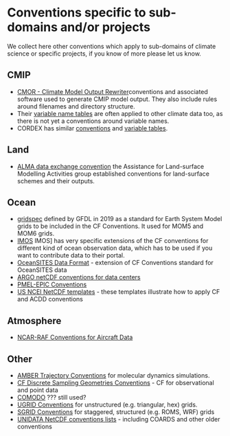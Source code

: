 # Conventions specific to sub-domains and/or projects
We collect here other conventions which apply to sub-domains of climate science or specific
projects, if you know of more please let us know. 

## CMIP
* [CMOR - Climate Model Output Rewriter](https://cmor.llnl.gov)conventions and associated software used to generate CMIP model output. They also include rules around filenames and directory structure. 
* Their [variable name tables](https://github.com/PCMDI/cmip6-cmor-tables/tree/master/Tables) are often applied to other climate data too, as there is not yet a conventions around variable names.  
* CORDEX has similar [conventions](https://is-enes-data.github.io/cordex\_archive\_specifications.pdf) and [variable tables](https://is-enes-data.github.io/CORDEX\_variables\_requirement\_table.pdf).

## Land 
* [ALMA data exchange convention](https://www.lmd.jussieu.fr/\~polcher/ALMA/) the Assistance for Land-surface Modelling Activities group established conventions for land-surface schemes and their outputs.

## Ocean 
* [gridspec](https://arxiv.org/pdf/1911.08638.pdf) defined by GFDL in 2019 as a standard for Earth System Model grids to be included in the CF Conventions. It used for MOM5 and MOM6 grids. 
* [IMOS](http://content.aodn.org.au/Documents/IMOS/Conventions/IMOS_NetCDF_Conventions.pdf)
IMOS] has very specific extensions of the CF conventions for different kind of ocean observation data, which has to be used if you want to contribute data to their portal. 
* [OceanSITES Data Format](http://www.oceansites.org/docs/oceansites_data_format_reference_manual.pdf) - extension of CF Conventions standard for OceanSITES data 
* [ARGO netCDF conventions for data centers](http://www.argodatamgt.org/Media/Medias-Argo-Data-Management/Argo-documentation/General-documentation/Data-format)
* [PMEL-EPIC Conventions](https://www.pmel.noaa.gov/epic/document/convention.htm)
* [US NCEI NetCDF templates](https://www.ncei.noaa.gov/netcdf-templates) - these templates illustrate how to apply CF and ACDD conventions

## Atmosphere 
* [NCAR-RAF Conventions for Aircraft Data](http://www.eol.ucar.edu/raf/Software/netCDF.html)

## Other 
* [AMBER Trajectory Conventions](http://ambermd.org/netcdf/nctraj.xhtml) for molecular dynamics simulations.
* [CF Discrete Sampling Geometries Conventions](http://cfconventions.org/Data/cf-conventions/cf-conventions-1.6/build/cf-conventions.html\#discrete-sampling-geometries) - CF for observational and point data 
* [COMODO](https://web.archive.org/web/20160417032300/http://pycomodo.forge.imag.fr/norm.html) ??? still used?
* [UGRID Conventions](http://ugrid-conventions.github.io/ugrid-conventions/) for unstructured (e.g. triangular, hex) grids. 
* [SGRID Conventions](http://sgrid.github.io/sgrid/) for staggered, structured (e.g. ROMS, WRF) grids 
* [UNIDATA NetCDF conventions lists](https://www.unidata.ucar.edu/software/netcdf/conventions.html) - including COARDS and other older conventions
